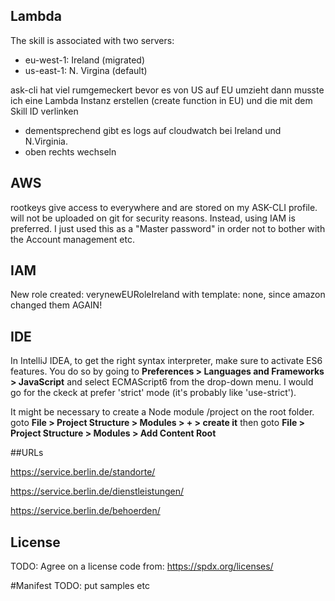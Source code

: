 

## Lambda 
The skill is associated with two servers:
- eu-west-1: Ireland (migrated)
- us-east-1: N. Virgina (default)

ask-cli hat viel rumgemeckert bevor es von US auf EU umzieht
dann musste ich eine Lambda Instanz erstellen (create function in EU)
und die mit dem Skill ID verlinken

- dementsprechend gibt es logs auf cloudwatch bei Ireland und N.Virginia.
- oben rechts wechseln

## AWS
rootkeys give access to everywhere and are stored on my ASK-CLI profile.
will not be uploaded on git for security reasons.
Instead, using IAM is preferred. I just used this as a "Master password"
in order not to bother with the Account management etc.


## IAM

New role created: verynewEURoleIreland
with template: none, since amazon changed them AGAIN!



## IDE
In IntelliJ IDEA, to get the right syntax interpreter, 
make sure to activate ES6 features. You do so by going to **Preferences > Languages and Frameworks > JavaScript** 
and select ECMAScript6 from the drop-down menu. I would go for the ckeck
at prefer 'strict' mode (it's probably like 'use-strict').

It might be necessary to create a Node module /project
on the root folder. goto **File > Project Structure > Modules > + > create it**
then 
goto **File > Project Structure > Modules > Add Content Root**


##URLs

https://service.berlin.de/standorte/

https://service.berlin.de/dienstleistungen/

https://service.berlin.de/behoerden/

## License
TODO: Agree on a license code from:
https://spdx.org/licenses/

#Manifest
TODO: put samples etc